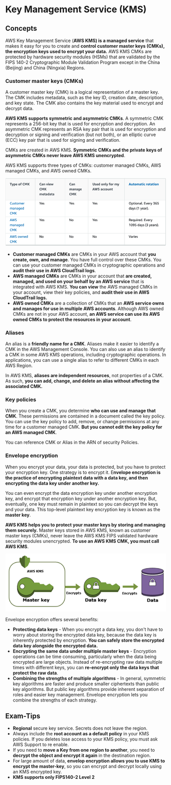 # Key Management Service (KMS)
## Concepts

AWS Key Management Service (**AWS KMS) is a managed service** that makes it easy for you to create and **control customer master keys (CMKs), the encryption keys used to encrypt your data.** AWS KMS CMKs are protected by hardware security modules (HSMs) that are validated by the FIPS 140-2 Cryptographic Module Validation Program except in the China (Beijing) and China (Ningxia) Regions.

### Customer master keys (CMKs)
A customer master key (CMK) is a logical representation of a master key. The CMK includes metadata, such as the key ID, creation date, description, and key state. The CMK also contains the key material used to encrypt and decrypt data.

**AWS KMS supports symmetric and asymmetric CMKs**. A symmetric CMK represents a 256-bit key that is used for encryption and decryption. An asymmetric CMK represents an RSA key pair that is used for encryption and decryption or signing and verification (but not both), or an elliptic curve (ECC) key pair that is used for signing and verification.

CMKs are created in AWS KMS. **Symmetric CMKs and the private keys of asymmetric CMKs never leave AWS KMS unencrypted**.

AWS KMS supports three types of CMKs: customer managed CMKs, AWS managed CMKs, and AWS owned CMKs.

![KMS](./CMS_types.png)

* **Customer managed CMKs** are CMKs in your AWS account that **you create, own, and manage**. You have full control over these CMKs. You can use your customer managed CMKs in cryptographic operations and **audit their use in AWS CloudTrail logs**.
* **AWS managed CMKs** are CMKs in your account that **are created, managed, and used on your behalf by an AWS service** that is integrated with AWS KMS. **You can view** the AWS managed CMKs in your account, view their key policies, and **audit their use in AWS CloudTrail logs.**
* **AWS owned CMKs** are a collection of CMKs that an **AWS service owns and manages for use in multiple AWS accounts**. Although AWS owned CMKs are not in your AWS account, **an AWS service can use its AWS owned CMKs to protect the resources in your account**.

### Aliases

An alias is a **friendly name for a CMK**. Aliases make it easier to identify a CMK in the AWS Management Console. You can also use an alias to identify a CMK in some AWS KMS operations, including cryptographic operations. In applications, you can use a single alias to refer to different CMKs in each AWS Region.

In AWS KMS, **aliases are independent resources**, not properties of a CMK. As such, **you can add, change, and delete an alias without affecting the associated CMK.**

### Key policies

When you create a CMK, you determine **who can use and manage that CMK**. These permissions are contained in a document called the key policy. You can use the key policy to add, remove, or change permissions at any time for a customer managed CMK. **But you cannot edit the key policy for an AWS managed CMK**. 

You can reference CMK or Alias in the ARN of security Policies. 

### Envelope encryption
When you encrypt your data, your data is protected, but you have to protect your encryption key. One strategy is to encrypt it. E**nvelope encryption is the practice of encrypting plaintext data with a data key, and then encrypting the data key under another key.**

You can even encrypt the data encryption key under another encryption key, and encrypt that encryption key under another encryption key. But, eventually, one key must remain in plaintext so you can decrypt the keys and your data. This top-level plaintext key encryption key is known as the **master key**.

**AWS KMS helps you to protect your master keys by storing and managing them securely.** Master keys stored in AWS KMS, known as customer master keys (CMKs), never leave the AWS KMS FIPS validated hardware security modules unencrypted. **To use an AWS KMS CMK, you must call AWS KMS**.

![MasterKey](./key-hierarchy-cmk.png)

Envelope encryption offers several benefits:
* **Protecting data keys** - When you encrypt a data key, you don't have to worry about storing the encrypted data key, because the data key is inherently protected by encryption. **You can safely store the encrypted data key alongside the encrypted data.**
* **Encrypting the same data under multiple master keys** - Encryption operations can be time consuming, particularly when the data being encrypted are large objects. Instead of re-encrypting raw data multiple times with different keys, you can **re-encrypt only the data keys that protect the raw data**.
* **Combining the strengths of multiple algorithms** - In general, symmetric key algorithms are faster and produce smaller ciphertexts than public key algorithms. But public key algorithms provide inherent separation of roles and easier key management. Envelope encryption lets you combine the strengths of each strategy.

## Exam-Tips
* **Regional** secure key service. Secrets does not leave the region.
* Always include the **root account as a default policy** in your KMS policies. If you deletes lose access to your KMS policy, you must ask AWS Support to re enable. 
* If you need to **move a Key from one region to another**, you need to **decrypt the object and encrypt it again** in the destination region.
* For large amount of data, **envelop encryption allows you to use KMS to encrypt the master-key**, so you can encrypt and decrypt locally using an KMS encrypted key. 
* **KMS supports only FIPS140-2 Level 2**
